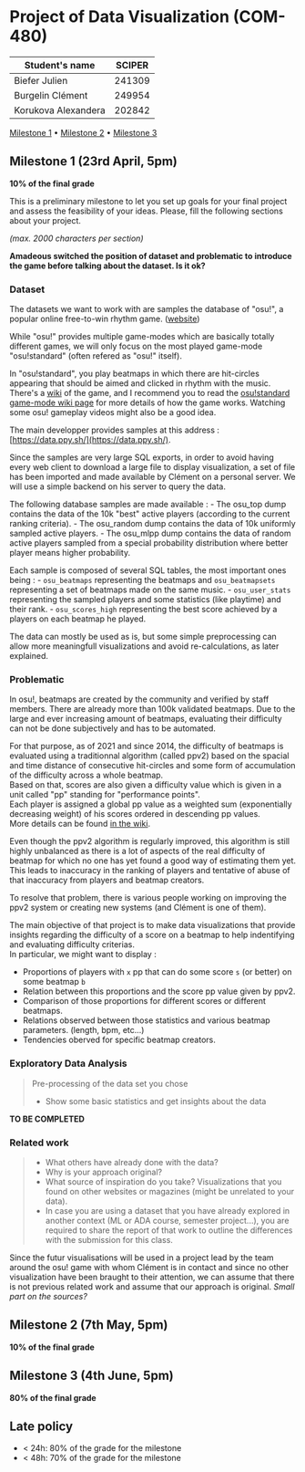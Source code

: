 # Project of Data Visualization (COM-480)

| Student's name | SCIPER |
| -------------- | ------ |
| Biefer Julien | 241309 |
| Burgelin Clément | 249954 |
| Korukova Alexandera | 202842 |

[Milestone 1](#milestone-1-23rd-april-5pm) • [Milestone 2](#milestone-2-7th-may-5pm) • [Milestone 3](#milestone-3-4th-june-5pm)

## Milestone 1 (23rd April, 5pm)

**10% of the final grade**

This is a preliminary milestone to let you set up goals for your final project and assess the feasibility of your ideas.
Please, fill the following sections about your project.

*(max. 2000 characters per section)*

__Amadeous switched the position of dataset and problematic to introduce the game before talking about the dataset. Is it ok?__


### Dataset

The datasets we want to work with are samples the database of "osu!", a popular online free-to-win rhythm game. ([website](https://osu.ppy.sh/home))

While "osu!" provides multiple game-modes which are basically totally different games, we will only focus on the most played game-mode "osu!standard" (often refered as "osu!" itself).

In "osu!standard", you play beatmaps in which there are hit-circles appearing that should be aimed and clicked in rhythm with the music. There's a [wiki](https://osu.ppy.sh/wiki/en/Main_Page) of the game, and I recommend you to read the [osu!standard game-mode wiki page](https://osu.ppy.sh/wiki/en/Game_mode/osu%21) for more details of how the game works. Watching some osu! gameplay videos might also be a good idea.

The main developper provides samples at this address : [https://data.ppy.sh/](https://data.ppy.sh/).

Since the samples are very large SQL exports, in order to avoid having every web client to download a large file to display visualization, a set of file has been imported and made available by Clément on a personal server. We will use a simple backend on his server to query the data.

The following database samples are made available :
    - The osu_top dump contains the data of the 10k "best" active players (according to the current ranking criteria).
    - The osu_random dump contains the data of 10k uniformly sampled active players.
    - The osu_mlpp dump contains the data of random active players sampled from a special probability distribution where better player means higher probability.

Each sample is composed of several SQL tables, the most important ones being :
    - `osu_beatmaps` representing the beatmaps and `osu_beatmapsets` representing a set of beatmaps made on the same music.
    - `osu_user_stats` representing the sampled players and some statistics (like playtime) and their rank.
    - `osu_scores_high` representing the best score achieved by a players on each beatmap he played.

The data can mostly be used as is, but some simple preprocessing can allow more meaningfull visualizations and avoid re-calculations, as later explained.


### Problematic

In osu!, beatmaps are created by the community and verified by staff members. There are already more than 100k validated beatmaps. Due to the large and ever increasing amount of beatmaps, evaluating their difficulty can not be done subjectively and has to be automated.

For that purpose, as of 2021 and since 2014, the difficulty of beatmaps is evaluated using a traditionnal algorithm (called ppv2) based on the spacial and time distance of consecutive hit-circles and some form of accumulation of the difficulty across a whole beatmap.  
Based on that, scores are also given a difficulty value which is given in a unit called "pp" standing for "performance points".  
Each player is assigned a global pp value as a weighted sum (exponentially decreasing weight) of his scores ordered in descending pp values.  
More details can be found [in the wiki](https://osu.ppy.sh/wiki/en/Performance_points).

Even though the ppv2 algorithm is regularly improved, this algorithm is still highly unbalanced as there is a lot of aspects of the real difficulty of beatmap for which no one has yet found a good way of estimating them yet. This leads to inaccuracy in the ranking of players and tentative of abuse of that inaccuracy from players and beatmap creators.

To resolve that problem, there is various people working on improving the ppv2 system or creating new systems (and Clément is one of them).

The main objective of that project is to make data visualizations that provide insights regarding the difficulty of a score on a beatmap to help indentifying and evaluating difficulty criterias.  
In particular, we might want to display :
- Proportions of players with `x` pp that can do some score `s` (or better) on some beatmap `b`
- Relation between this proportions and the score pp value given by ppv2.
- Comparison of those proportions for different scores or different beatmaps.
- Relations observed between those statistics and various beatmap parameters. (length, bpm, etc...)
- Tendencies oberved for specific beatmap creators.


### Exploratory Data Analysis

> Pre-processing of the data set you chose
> - Show some basic statistics and get insights about the data

__TO BE COMPLETED__

### Related work

> - What others have already done with the data?
> - Why is your approach original?
> - What source of inspiration do you take? Visualizations that you found on other websites or magazines (might be unrelated to your data).
> - In case you are using a dataset that you have already explored in another context (ML or ADA course, semester project...), you are required to share the report of that work to outline the differences with the submission for this class.

Since the futur visualisations will be used in a project lead by the team around the osu! game with whom Clément is in contact and since no other visualization have been braught to their attention, we can assume that there is not previous related work and assume that our approach is original. _Small part on the sources?_

## Milestone 2 (7th May, 5pm)

**10% of the final grade**


## Milestone 3 (4th June, 5pm)

**80% of the final grade**


## Late policy

- < 24h: 80% of the grade for the milestone
- < 48h: 70% of the grade for the milestone

